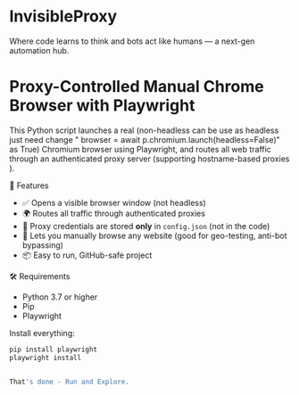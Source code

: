 # InvisibleProxy
Where code learns to think and bots act like humans — a next-gen automation hub.


# Proxy-Controlled Manual Chrome Browser with Playwright

This Python script launches a real (non-headless can be use as headless just need change " browser = await p.chromium.launch(headless=False)" as True) Chromium browser using Playwright, and routes all web traffic through an authenticated proxy server (supporting hostname-based proxies ).

🚀 Features

- ✅ Opens a visible browser window (not headless)
- 🌍 Routes all traffic through authenticated proxies
- 🔐 Proxy credentials are stored **only** in `config.json` (not in the code)
- 🧪 Lets you manually browse any website (good for geo-testing, anti-bot bypassing)
- 📦 Easy to run, GitHub-safe project


 🛠️ Requirements

- Python 3.7 or higher
- Pip
- Playwright

Install everything:

```bash
pip install playwright
playwright install


That's done - Run and Explore.

